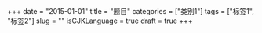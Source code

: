 +++
date        = "2015-01-01"
title       = "题目"
categories  = ["类别1"]
tags        = ["标签1", "标签2"]
slug        = ""
isCJKLanguage = true
draft = true
+++

<!--more-->
